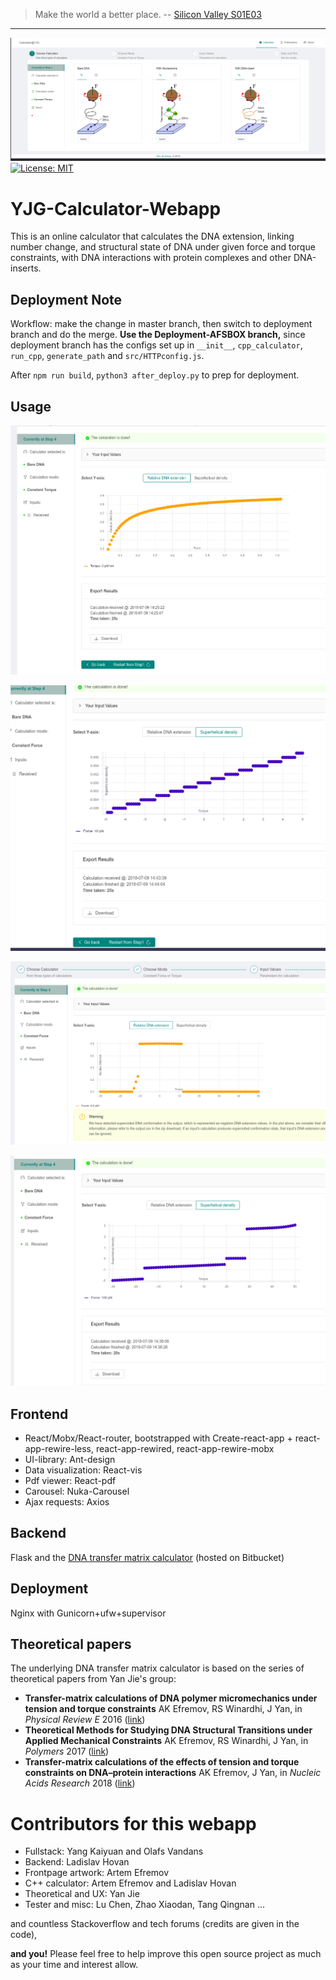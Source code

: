 > Make the world a better place.
> -- [Silicon Valley S01E03](https://en.wikipedia.org/wiki/List_of_Silicon_Valley_episodes#Season_1_(2014))
---

[![YJG-Calculator-Webapp](/Screenshots/Screenshot_2018-07-09_14-27-48.png)](TBD)
[![License: MIT](https://img.shields.io/badge/License-MIT-yellow.svg)](https://github.com/FeynmanDNA/MakeTheWorldABetterPlace/blob/master/LICENSE)

# YJG-Calculator-Webapp
This is an online calculator that calculates the DNA extension, linking number change, and structural state of DNA under given force and torque constraints, with DNA interactions with protein complexes and other DNA-inserts.

## Deployment Note

Workflow: make the change in master branch, then switch to deployment branch and do the merge. **Use the Deployment-AFSBOX branch,** since deployment branch has the configs set up in `__init__`, `cpp_calculator`, `run_cpp`, `generate_path` and `src/HTTPconfig.js`.

After `npm run build`, `python3 after_deploy.py` to prep for deployment.

## Usage
![screenshot1](/Screenshots/Screenshot_2018-07-09_14-27-01.png)

![screenshot2](/Screenshots/Screenshot_2018-07-09_14-44-16.png)

![screenshot3](/Screenshots/Screenshot_2018-07-09_14-37-41.png)

![screenshot4](/Screenshots/Screenshot_2018-07-09_14-39-05.png)

## Frontend
* React/Mobx/React-router, bootstrapped with Create-react-app + react-app-rewire-less, react-app-rewired, react-app-rewire-mobx
* UI-library: Ant-design
* Data visualization: React-vis
* Pdf viewer: React-pdf
* Carousel: Nuka-Carousel
* Ajax requests: Axios

## Backend
Flask and the [DNA transfer matrix calculator](https://bitbucket.org/FeynmanDNA/yjg-cpp-calculator/src/master/) (hosted on Bitbucket)

## Deployment
Nginx with Gunicorn+ufw+supervisor

## Theoretical papers
The underlying DNA transfer matrix calculator is based on the series of theoretical papers from Yan Jie's group:
- **Transfer-matrix calculations of DNA polymer micromechanics under tension and torque constraints** AK Efremov, RS Winardhi, J Yan, in *Physical Review E* 2016 ([link](https://www.physics.nus.edu.sg/~biosmm/Publications/PRE2016.pdf))
- **Theoretical Methods for Studying DNA Structural Transitions under Applied Mechanical Constraints** AK Efremov, RS Winardhi, J Yan, in *Polymers* 2017 ([link](http://www.mdpi.com/2073-4360/9/2/74))
- **Transfer-matrix calculations of the effects of tension and torque constraints on DNA–protein interactions** AK Efremov, J Yan, in *Nucleic Acids Research* 2018 ([link](https://academic.oup.com/nar/advance-article/doi/10.1093/nar/gky478/5033546))

# Contributors for this webapp
- Fullstack: Yang Kaiyuan and Olafs Vandans
- Backend: Ladislav Hovan
- Frontpage artwork: Artem Efremov
- C++ calculator: Artem Efremov and Ladislav Hovan
- Theoretical and UX: Yan Jie
- Tester and misc: Lu Chen, Zhao Xiaodan, Tang Qingnan ...

and countless Stackoverflow and tech forums (credits are given in the code),

**and you!** Please feel free to help improve this open source project as much as your time and interest allow.
